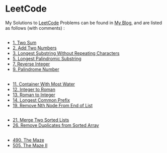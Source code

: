 # LeetCode
My Solutions to [LeetCode](https://leetcode.com/problemset/all/) Problems
can be found in [My Blog](http://chienchikao.blogspot.tw/), and are listed as follows (with comments) :
##
- [1. Two Sum](https://github.com/Mickey0521/LeetCode/blob/master/TwoSum.java)
- [2. Add Two Numbers](https://github.com/Mickey0521/LeetCode/blob/master/AddTwoNumbers.java)
- [3. Longest Substring Without Repeating Characters](https://github.com/Mickey0521/LeetCode/blob/master/LongestSubstringWithoutRepeatingCharacters.java)
- [5. Longest Palindromic Substring](https://github.com/Mickey0521/LeetCode/blob/master/LongestPalindromicSubstring.java)
- [7. Reverse Integer](https://github.com/Mickey0521/LeetCode/blob/master/ReverseInteger.java)
- [9. Palindrome Number](https://github.com/Mickey0521/LeetCode/blob/master/PalindromeNumber.java)
##
- [11. Container With Most Water](https://github.com/Mickey0521/LeetCode/blob/master/ContainerWithMostWater.java)
- [12. Integer to Roman](https://github.com/Mickey0521/LeetCode/blob/master/IntegertoRoman.java)
- [13. Roman to Integer](https://github.com/Mickey0521/LeetCode/blob/master/RomantoInteger.java)
- [14. Longest Common Prefix](https://github.com/Mickey0521/LeetCode/blob/master/LongestCommonPrefix.java)
- [19. Remove Nth Node From End of List](https://github.com/Mickey0521/LeetCode/blob/master/RemoveNthNodeFromEndofList.java)
##
- [21. Merge Two Sorted Lists](https://github.com/Mickey0521/LeetCode/blob/master/MergeTwoSortedLists.java)
- [26. Remove Duplicates from Sorted Array](https://github.com/Mickey0521/LeetCode/blob/master/RemoveDuplicatesfromSortedArray.java)
##
- [490. The Maze](https://github.com/Mickey0521/LeetCode/blob/master/TheMaze.java)
- [505. The Maze II](https://github.com/Mickey0521/LeetCode/blob/master/TheMazeII.java)
